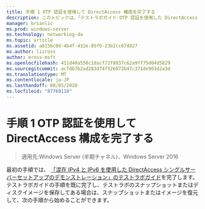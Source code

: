 ```yaml
---
title: 手順 1 OTP 認証を使用して DirectAccess 構成を完了する
description: このトピックは、「テストラボガイド-OTP 認証を使用した DirectAccess のデモンストレーション」と「RSA SecurID for Windows Server 2016」に含まれています。
manager: brianlic
ms.prod: windows-server
ms.technology: networking-da
ms.topic: article
ms.assetid: a815bc0d-4b4f-432e-85f0-23b2cc67d827
ms.author: lizross
author: eross-msft
ms.openlocfilehash: 411d40a550c1dacf72f8937c62a9ff75d04d5829
ms.sourcegitcommit: acfdb7b2ad283d74f526972b47c371de903d2a3d
ms.translationtype: MT
ms.contentlocale: ja-JP
ms.lasthandoff: 08/05/2020
ms.locfileid: "87769110"
---
```

# <a name="step-1-complete-the-directaccess-configuration-with-otp-authentication"></a>手順 1 OTP 認証を使用して DirectAccess 構成を完了する

>適用先:Windows Server (半期チャネル)、Windows Server 2016

最初の手順では、 [「混在 IPv4 と IPv6 を使用した DirectAccess シングルサーバーセットアップのデモンストレーション」のテストラボガイド](https://go.microsoft.com/fwlink/p/?LinkId=237004)を完了します。 テストラボガイドの手順を既に完了し、テストラボのスナップショットまたはディスクイメージを保存してある場合は、スナップショットまたはイメージを復元して、次の手順から始めることができます。




